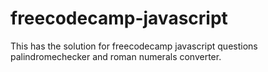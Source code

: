 # freecodecamp-javascript

This has the solution for freecodecamp javascript questions palindromechecker and roman numerals converter.
